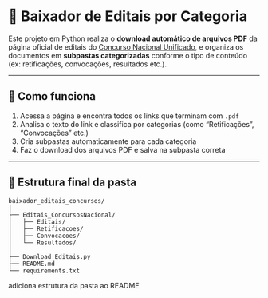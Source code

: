 # 📂 Baixador de Editais por Categoria

Este projeto em Python realiza o **download automático de arquivos PDF** da página oficial de editais do [Concurso Nacional Unificado](https://www.gov.br/gestao/pt-br/concursonacional/editais), e organiza os documentos em **subpastas categorizadas** conforme o tipo de conteúdo (ex: retificações, convocações, resultados etc.).

---

## 🧠 Como funciona

1. Acessa a página e encontra todos os links que terminam com `.pdf`  
2. Analisa o texto do link e classifica por categorias (como “Retificações”, “Convocações” etc.)  
3. Cria subpastas automaticamente para cada categoria  
4. Faz o download dos arquivos PDF e salva na subpasta correta  

---

## 📁 Estrutura final da pasta
```
baixador_editais_concursos/
│
├── Editais_ConcursosNacional/
│   ├── Editais/
│   ├── Retificacoes/
│   ├── Convocacoes/
│   └── Resultados/
│
├── Download_Editais.py
├── README.md
└── requirements.txt
```
adiciona estrutura da pasta ao README
